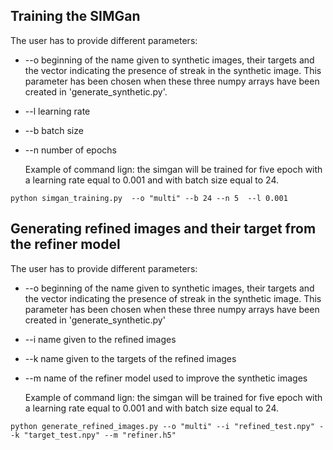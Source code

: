 ## Training the SIMGan
The user has to provide different parameters:

* --o beginning of the name given to synthetic images, their targets and the vector indicating the presence of streak in the synthetic image. This 
parameter has been chosen when these three numpy arrays have been created in 'generate_synthetic.py'. 
* --l learning rate 
* --b batch size
* --n number of epochs
  
  Example of command lign: the simgan will be trained for five epoch with a learning rate equal to 0.001 and with batch size equal to 24. 
```
python simgan_training.py  --o "multi" --b 24 --n 5  --l 0.001
```

## Generating refined images and their target from the refiner model

The user has to provide different parameters:

* --o beginning of the name given to synthetic images, their targets and the vector indicating the presence of streak in the synthetic image. This 
parameter has been chosen when these three numpy arrays have been created in 'generate_synthetic.py'
* --i name given to the refined images 
* --k name given to the targets of the refined images
* --m name of the refiner model used to improve the synthetic images
  
  Example of command lign: the simgan will be trained for five epoch with a learning rate equal to 0.001 and with batch size equal to 24. 
```
python generate_refined_images.py --o "multi" --i "refined_test.npy" --k "target_test.npy" --m "refiner.h5"
```
